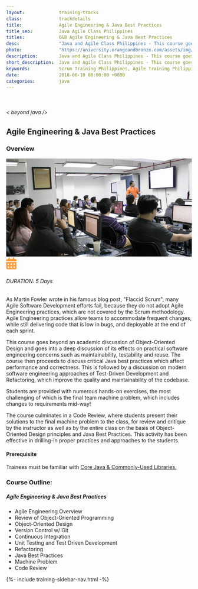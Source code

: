 ```yaml
---
layout:             training-tracks
class:              trackdetails
title:              Agile Engineering & Java Best Practices
title_seo:          Java Agile Class Philippines
titles:             O&B Agile Engineering & Java Best Practices
desc:               "Java and Agile Class Philippines - This course goes beyond an academic discussion of Object-Oriented Design and goes into a deep discussion of its effects on practical software engineering concerns such as maintainability, testability and reuse."
photo:              "https://university.orangeandbronze.com/assets/img/AgileEngineeringAndBestPractices-FbLinkPostPhoto.png"
description:        Java and Agile Class Philippines - This course goes beyond an academic discussion of Object-Oriented Design and goes into a deep discussion of its effects on practical software engineering concerns such as maintainability, testability and reuse.
short_description:  Java and Agile Class Philippines - This course goes beyond an academic discussion of Object-Oriented Design and goes into a deep discussion of its effects on practical software engineering concerns such as maintainability, testability and reuse.
keywords:           Scrum Training Philippines, Agile Training Philippines, Agile Classes Philippines, Agile Courses Philippines, Business Analysis Training Philippines, Scrum Training Manila,  Agile Philippines, Scrum and Agile Training Philippines
date:               2018-06-10 08:00:00 +0800
categories:         java
---
```

<div class="section-content">
    <div class="container-fluid auto-1110">
        <div class="row">
            <div class="col">
                <div class="panel-content">
                    <div class="title-section">
                        <img src="{{ "assets/img/title-software.png" | relative_url }}" alt="">
                        <div class="title">
                            <h6>
                                < beyond java />
                            </h6>
                            <h2>Agile Engineering & Java Best Practices</h2>
                        </div>
                    </div>
                    <div class="row" data-sticky-container>
                        <div class="track-panel">
                            <div class="track-content">
                                <section id="overview">
                                    <h3>Overview</h3>
                                    <img class="mb30 img-fluid" src="/assets/img/AgileEngineeringAndBestPractices-cover.png" alt="Calen Legaspi in front of his Agile Engineering & Java Best Practices class | Java Agile Class Philippines | Orange and Bronze Software Labs" />
                                    <div class="track-details">
                                        <div class="details mr40">
                                            <img src="/assets/img/ico-calendar.svg" alt="" />
                                            <h6>DURATION: 5 Days</h6>
                                        </div>
                                    </div>
                                    <p>
                                        As Martin Fowler wrote in his famous blog post, "Flaccid Scrum", many Agile Software Development efforts fail, because they do not adopt Agile Engineering practices, which are not covered by the Scrum methodology. Agile Engineering practices allow teams to accommodate frequent changes, while still delivering code that is low in bugs, and deployable at the end of each sprint.
                                    </p>
                                    <p>
                                        This course goes beyond an academic discussion of Object-Oriented Design and goes into a deep discussion of its effects on practical software engineering concerns such as maintainability, testability and reuse. The course then proceeds to discuss critical Java best practices which affect performance and correctness. This is followed by a discussion on modern software engineering approaches of Test-Driven Development and Refactoring, which improve the quality and maintainability of the codebase.
                                    </p>
                                    <p>
                                        Students are provided with numerous hands-on exercises, the most challenging of which is the final team machine problem, which includes changes to requirements mid-way!
                                    </p>
                                    <p>
                                        The course culminates in a Code Review, where students present their solutions to the final machine problem to the class, for review and critique by the instructor as well as by the entire class on the basis of Object-Oriented Design principles and Java Best Practices. This activity has been effective in drilling-in proper practices and approaches to the students.
                                    </p>
                                    <h4>
                                        Prerequisite
                                    </h4>
                                    <p>
                                        Trainees must be familiar with <a href="/java/core-java/" target="_blank">Core Java & Commonly-Used Libraries.</a>
                                    </p>
                                </section>
                                <section id="topic-outline">
                                    <h3>
                                        Course Outline:
                                    </h3>
                                    <h5 class="course-title">Agile Engineering & Java Best Practices</h5>
                                    <ul class="course-outline">
                                    <li>Agile Engineering Overview</li>
                                    <li>Review of Object-Oriented Programming</li>
                                    <li>Object-Oriented Design</li>
                                    <li>Version Control w/ Git</li>
                                    <li>Continuous Integration</li>
                                    <li>Unit Testing and Test Driven Development</li>
                                    <li>Refactoring</li>
                                    <li>Java Best Practices</li>
                                    <li>Machine Problem</li>
                                    <li>Code Review</li>
                                    </ul>
                                </section>
                                <!-- <section id="faq">
                                    <h3>Frequently Asked Questions</h3>
                                    <div class="faq-list" id="accordion">
                                        <a class="faq-card">
                                            <div class="faq-header collapsed" id="heading-1" data-toggle="collapse" data-target="#collapse-1" aria-expanded="true" aria-controls="collapse-1">
                                                <h4 class="title">
                                                    What are the prerequisites needed before I take this training track?
                                                </h4>
                                                <img src="{{ "assets/img/ico-chevron-down.svg" | relative_url }}" alt="" class="ico">
                                            </div>
                                            <div id="collapse-1" class="collapse faq-body" aria-labelledby="heading-1" data-parent="#accordion">
                                                <div class="content">
                                                    <p>
                                                        None.
                                                    </p>
                                                </div>
                                            </div>
                                        </a>
                                        <a class="faq-card">
                                            <div class="faq-header collapsed" id="heading-2" data-toggle="collapse" aria-expanded="false" data-target="#collapse-2" aria-controls="collapse-2">
                                                <h4 class="title">
                                                    What skills should I expect to possess at the end of the course?
                                                </h4>
                                                <img src="{{ "assets/img/ico-chevron-down.svg" | relative_url }}" alt="" class="ico">
                                            </div>
                                            <div id="collapse-2" class="collapse faq-body" aria-labelledby="heading-2" data-parent="#accordion">
                                                <div class="content">
                                                    <p>
                                                       Learn basic installation and creating creating databases and collections.
                                                    </p>
                                                </div>
                                            </div>
                                        </a>
                                    </div>
                                </section> -->
                            </div>
                            {%- include training-sidebar-nav.html -%}
                        </div>
                    </div>
                </div>
            </div>
        </div>
    </div>
</div>
